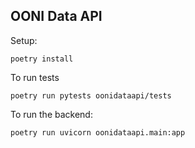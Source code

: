 ## OONI Data API

Setup:

```
poetry install
```

To run tests

```
poetry run pytests oonidataapi/tests
```

To run the backend:
```
poetry run uvicorn oonidataapi.main:app
```
